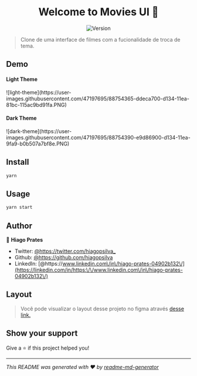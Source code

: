 <h1 align="center">Welcome to Movies UI 👋</h1>
<p align="center">
  <img alt="Version" src="https://img.shields.io/badge/version-0.1.0-blue.svg?cacheSeconds=2592000" />
</p>

> Clone de uma interface de filmes com a fucionalidade de troca de tema.

## Demo

<h4>Light Theme</h4>
![light-theme](https://user-images.githubusercontent.com/47197695/88754365-ddeca700-d134-11ea-81bc-115ac9bd91fa.PNG)
<h4>Dark Theme</h4>
![dark-theme](https://user-images.githubusercontent.com/47197695/88754390-e9d86900-d134-11ea-9fa9-b0b507a7bf8e.PNG)

## Install

```sh
yarn
```

## Usage

```sh
yarn start
```

## Author

👤 **Hiago Prates**

* Twitter: [@https:\/\/twitter.com\/hiagopsilva\_](https://twitter.com/https:\/\/twitter.com\/hiagopsilva\_)
* Github: [@https:\/\/github.com\/hiagopsilva](https://github.com/https:\/\/github.com\/hiagopsilva)
* LinkedIn: [@https:\/\/www.linkedin.com\/in\/hiago-prates-04902b132\/](https://linkedin.com/in/https:\/\/www.linkedin.com\/in\/hiago-prates-04902b132\/)

## Layout

>Você pode visualizar o layout desse projeto no figma através
<a href="https://www.figma.com/file/KFtOvaZqXlNjp6Xh1Uo4gg/Movies-ui?node-id=0%3A1" target="_blank"> desse link.</a>


## Show your support

Give a ⭐️ if this project helped you!

***
_This README was generated with ❤️ by [readme-md-generator](https://github.com/kefranabg/readme-md-generator)_
